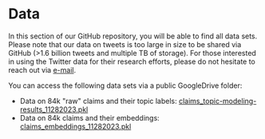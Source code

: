# Data

In this section of our GitHub repository, you will be able to find all data sets. Please note that our data on tweets is too large in size to be shared via GitHub (>1.6 billion tweets and multiple TB of storage).
For those interested in using the Twitter data for their research efforts, please do not hesitate to reach out via [e-mail](mailto:sfraiberger@worldbank.org).

You can access the following data sets via a public GoogleDrive folder:
- Data on 84k "raw" claims and their topic labels: [claims_topic-modeling-results_11282023.pkl](https://drive.google.com/file/d/1nHFgF8fEhFjbmRbTijPwp8tDLv02387u/view?usp=sharing)
- Data on 84k claims and their embeddings: [claims_embeddings_11282023.pkl](https://drive.google.com/file/d/1Zf02utLzUns0RqAA9libKuOCCTnQ1c1D/view?usp=sharing)
